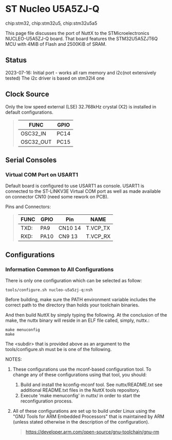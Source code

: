 # ST Nucleo U5A5ZJ-Q

<div class="tags">

chip:stm32, chip:stm32u5, chip:stm32u5a5

</div>

This page file discusses the port of NuttX to the STMicroelectronics
NUCLEO-U5A5ZJ-Q board. That board features the STM32U5A5ZJT6Q MCU with
4MiB of Flash and 2500KiB of SRAM.

## Status

2023-07-16: Initial port - works all ram memory and i2c(not extensively
tested) The i2c driver is based on stm32l4 one

## Clock Source

Only the low speed external (LSE) 32.768kHz crystal (X2) is installed in
default configurations.

> 
> 
> | FUNC       | GPIO |
> | ---------- | ---- |
> | OSC32\_IN  | PC14 |
> | OSC32\_OUT | PC15 |
> 

## Serial Consoles

### Virtual COM Port on USART1

Default board is configured to use USART1 as console. USART1 is
connected to the ST-LINKV3E Virtual COM port as well as made available
on connector CN10 (need some rework on PCB).

Pins and Connectors:

> 
> 
> | FUNC | GPIO | Pin     | NAME      |
> | ---- | ---- | ------- | --------- |
> | TXD: | PA9  | CN10 14 | T.VCP\_TX |
> | RXD: | PA10 | CN9 13  | T.VCP\_RX |
> 

## Configurations

### Information Common to All Configurations

There is only one configuration which can be selected as follow:

    tools/configure.sh nucleo-u5a5zj-q:nsh

Before building, make sure the PATH environment variable includes the
correct path to the directory than holds your toolchain binaries.

And then build NuttX by simply typing the following. At the conclusion
of the make, the nuttx binary will reside in an ELF file called, simply,
nuttx.:

    make menuconfig 
    make

The \<subdir\> that is provided above as an argument to the
tools/configure.sh must be is one of the following.

NOTES:

1.  These configurations use the mconf-based configuration tool. To
    change any of these configurations using that tool, you should:
    
    1.  Build and install the kconfig-mconf tool. See nuttx/README.txt
        see additional README.txt files in the NuttX tools repository.
    2.  Execute 'make menuconfig' in nuttx/ in order to start the
        reconfiguration process.

2.  All of these configurations are set up to build under Linux using
    the "GNU Tools for ARM Embedded Processors" that is maintained by
    ARM (unless stated otherwise in the description of the
    configuration).
    
    > <https://developer.arm.com/open-source/gnu-toolchain/gnu-rm>
